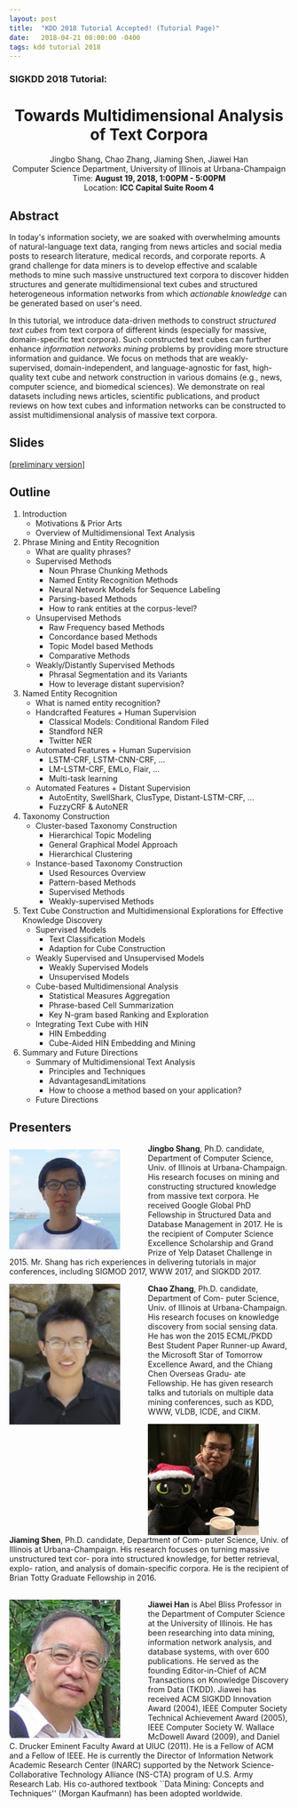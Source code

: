 ```yaml
---
layout: post
title:  "KDD 2018 Tutorial Accepted! (Tutorial Page)"
date:   2018-04-21 08:00:00 -0400
tags: kdd tutorial 2018
---
```


### SIGKDD 2018 Tutorial:
<center>
<h1>
Towards Multidimensional Analysis of Text Corpora
</h1>
Jingbo Shang, Chao Zhang, Jiaming Shen, Jiawei Han<br/>
Computer Science Department, University of Illinois at Urbana-Champaign<br/>
Time: <b>August 19, 2018, 1:00PM - 5:00PM</b><br/>
Location: <b>ICC Capital Suite Room 4</b><br/>
</center>

## Abstract

In today's information society, we are soaked with overwhelming amounts of natural-language text data, ranging from news articles and social media posts to research literature, medical records, and corporate reports. 
A grand challenge for data miners is to develop effective and scalable methods to mine such massive unstructured text corpora to discover hidden structures and generate  multidimensional text cubes and structured heterogeneous information networks from which *actionable knowledge* can be generated based on user's need.
 
In this tutorial, we introduce data-driven methods to construct *structured text cubes*
from text corpora of different kinds (especially for massive, domain-specific text corpora).
Such constructed text cubes can further enhance *information networks mining* problems by providing more structure information and guidance.
We focus on methods that are weakly-supervised, domain-independent, and language-agnostic for fast, high-quality text cube and network construction in various domains (e.g., news, computer science, and biomedical sciences). We demonstrate on real datasets including news articles, scientific publications, and product reviews on how text cubes and information networks can be constructed to assist multidimensional analysis of massive text corpora.

## Slides

[[preliminary version](https://www.dropbox.com/s/joe3i4cskg1dp4u/kdd18-preliminary-version.pdf?dl=0)]

## Outline

1. Introduction
    - Motivations & Prior Arts
    - Overview of Multidimensional Text Analysis
2. Phrase Mining and Entity Recognition
    - What are quality phrases?
    - Supervised Methods
        * Noun Phrase Chunking Methods
        * Named Entity Recognition Methods
        * Neural Network Models for Sequence Labeling
        * Parsing-based Methods
        * How to rank entities at the corpus-level?
    - Unsupervised Methods
        * Raw Frequency based Methods
        * Concordance based Methods
        * Topic Model based Methods
        * Comparative Methods
    - Weakly/Distantly Supervised Methods
        * Phrasal Segmentation and its Variants
        * How to leverage distant supervision?
3. Named Entity Recognition
    - What is named entity recognition?
    - Handcrafted Features + Human Supervision
        * Classical Models: Conditional Random Filed
        * Standford NER
        * Twitter NER
    - Automated Features + Human Supervision
        * LSTM-CRF, LSTM-CNN-CRF, ...
        * LM-LSTM-CRF, EMLo, Flair, ...
        * Multi-task learning
    - Automated Features + Distant Supervision
        * AutoEntity, SwellShark, ClusType, Distant-LSTM-CRF, ...
        * FuzzyCRF & AutoNER
4. Taxonomy Construction
    - Cluster-based Taxonomy Construction
        * Hierarchical Topic Modeling
        * General Graphical Model Approach
        * Hierarchical Clustering
    - Instance-based Taxonomy Construction
        * Used Resources Overview
        * Pattern-based Methods
        * Supervised Methods
        * Weakly-supervised Methods
5. Text Cube Construction and Multidimensional Explorations for Effective Knowledge Discovery 
    - Supervised Models
        * Text Classification Models
        * Adaption for Cube Construction
    - Weakly Supervised and Unsupervised Models
        * Weakly Supervised Models
        * Unsupervised Models
    - Cube-based Multidimensional Analysis
        * Statistical Measures Aggregation
        * Phrase-based Cell Summarization
        * Key N-gram based Ranking and Exploration
    - Integrating Text Cube with HIN
        * HIN Embedding
        * Cube-Aided HIN Embedding and Mining
6. Summary and Future Directions
    - Summary of Multidimensional Text Analysis
        * Principles and Techniques
        * AdvantagesandLimitations
        * How to choose a method based on your application?
    - Future Directions

## Presenters

<img align="left" img src="/img/BIO/jingbo.jpg" alt="Drawing" style="width: 200px;margin-right:50px;margin-top:10px"/>**Jingbo Shang**, Ph.D. candidate, Department of Computer Science, Univ. of Illinois at Urbana-Champaign. His research focuses on mining and constructing structured knowledge from massive text corpora. He received Google Global PhD Fellowship in Structured Data and Database Management in 2017. He is the recipient of Computer Science Excellence Scholarship and Grand Prize of Yelp Dataset Challenge in 2015. Mr. Shang has rich experiences in delivering tutorials in major conferences, including SIGMOD 2017, WWW 2017, and SIGKDD 2017.

<img align="left" img src="/img/BIO/chao.jpg" alt="Drawing" style="width: 200px;margin-right:50px;"/>**Chao Zhang**, Ph.D. candidate, Department of Com- puter Science, Univ. of Illinois at Urbana-Champaign. His research focuses on knowledge discovery from social sensing data. He has won the 2015 ECML/PKDD Best Student Paper Runner-up Award, the Microsoft Star of Tomorrow Excellence Award, and the Chiang Chen Overseas Gradu- ate Fellowship. He has given research talks and tutorials on multiple data mining conferences, such as KDD, WWW, VLDB, ICDE, and CIKM.


<img align="left" img src="/img/BIO/jiaming.jpeg" alt="Drawing" style="width: 200px;margin-right:50px;"/>**Jiaming Shen**, Ph.D. candidate, Department of Com- puter Science, Univ. of Illinois at Urbana-Champaign. His research focuses on turning massive unstructured text cor- pora into structured knowledge, for better retrieval, explo- ration, and analysis of domain-specific corpora. He is the recipient of Brian Totty Graduate Fellowship in 2016.
<br/>
<br/>

<img align="left" img src="/img/BIO/hanj.jpg" alt="Drawing" style="width: 200px;margin-right:50px;"/>**Jiawei Han** is Abel Bliss Professor in the Department of Computer Science at the University of Illinois. He has been researching into data mining, information network analysis, and database systems, with over 600 publications. He served as the founding Editor-in-Chief of ACM Transactions on Knowledge Discovery from Data (TKDD). Jiawei has received ACM SIGKDD Innovation Award (2004), IEEE Computer Society Technical Achievement Award (2005), IEEE Computer Society W. Wallace McDowell Award (2009), and Daniel C. Drucker Eminent Faculty Award at UIUC (2011). He is a Fellow of ACM and a Fellow of IEEE. He is currently the Director of Information Network Academic Research Center (INARC) supported by the Network Science-Collaborative Technology Alliance (NS-CTA) program of U.S. Army Research Lab. His co-authored textbook ``Data Mining: Concepts and Techniques'' (Morgan Kaufmann) has been adopted worldwide.